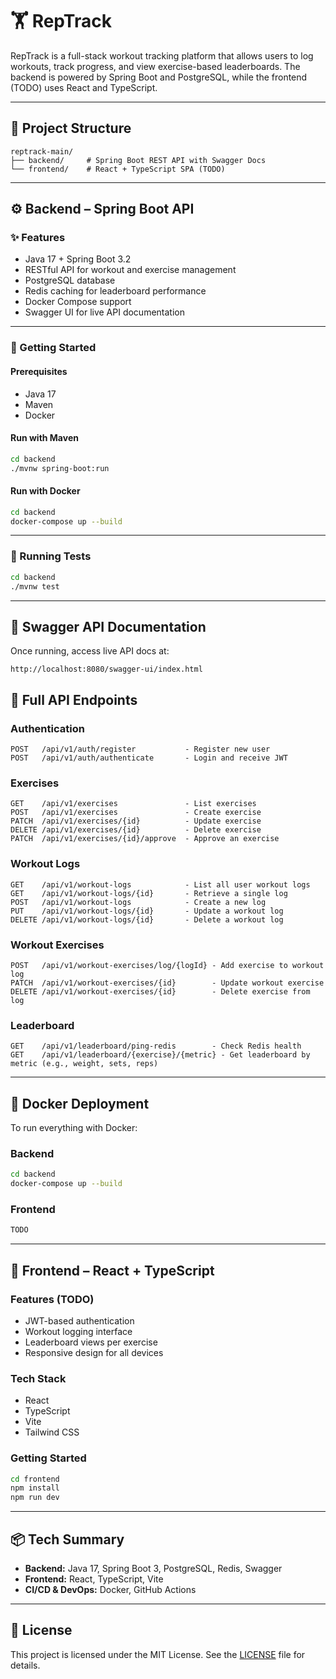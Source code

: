 # 🏋️ RepTrack

RepTrack is a full-stack workout tracking platform that allows users to log workouts, track progress, and view exercise-based leaderboards. The backend is powered by Spring Boot and PostgreSQL, while the frontend (TODO) uses React and TypeScript.

---

## 📁 Project Structure

```
reptrack-main/
├── backend/     # Spring Boot REST API with Swagger Docs
└── frontend/    # React + TypeScript SPA (TODO)
```

---

## ⚙️ Backend – Spring Boot API

### ✨ Features

- Java 17 + Spring Boot 3.2  
- RESTful API for workout and exercise management  
- PostgreSQL database  
- Redis caching for leaderboard performance  
- Docker Compose support  
- Swagger UI for live API documentation

---

### 🚀 Getting Started

#### Prerequisites

- Java 17  
- Maven  
- Docker

#### Run with Maven

```bash
cd backend
./mvnw spring-boot:run
```

#### Run with Docker

```bash
cd backend
docker-compose up --build
```

---

### 🧪 Running Tests

```bash
cd backend
./mvnw test
```

---

## 📘 Swagger API Documentation

Once running, access live API docs at:

```
http://localhost:8080/swagger-ui/index.html
```

## 📌 Full API Endpoints

### Authentication
```
POST   /api/v1/auth/register           - Register new user
POST   /api/v1/auth/authenticate       - Login and receive JWT
```

### Exercises
```
GET    /api/v1/exercises               - List exercises
POST   /api/v1/exercises               - Create exercise
PATCH  /api/v1/exercises/{id}          - Update exercise
DELETE /api/v1/exercises/{id}          - Delete exercise
PATCH  /api/v1/exercises/{id}/approve  - Approve an exercise
```

### Workout Logs
```
GET    /api/v1/workout-logs            - List all user workout logs
GET    /api/v1/workout-logs/{id}       - Retrieve a single log
POST   /api/v1/workout-logs            - Create a new log
PUT    /api/v1/workout-logs/{id}       - Update a workout log
DELETE /api/v1/workout-logs/{id}       - Delete a workout log
```

### Workout Exercises
```
POST   /api/v1/workout-exercises/log/{logId} - Add exercise to workout log
PATCH  /api/v1/workout-exercises/{id}        - Update workout exercise
DELETE /api/v1/workout-exercises/{id}        - Delete exercise from log
```

### Leaderboard
```
GET    /api/v1/leaderboard/ping-redis        - Check Redis health
GET    /api/v1/leaderboard/{exercise}/{metric} - Get leaderboard by metric (e.g., weight, sets, reps)
```

---

## 🐳 Docker Deployment

To run everything with Docker:

### Backend

```bash
cd backend
docker-compose up --build
```

### Frontend

```bash
TODO
```

---

## 🎨 Frontend – React + TypeScript

### Features (TODO)

- JWT-based authentication
- Workout logging interface
- Leaderboard views per exercise
- Responsive design for all devices

### Tech Stack

- React
- TypeScript
- Vite
- Tailwind CSS

### Getting Started

```bash
cd frontend
npm install
npm run dev
```

---

## 📦 Tech Summary

- **Backend:** Java 17, Spring Boot 3, PostgreSQL, Redis, Swagger  
- **Frontend:** React, TypeScript, Vite
- **CI/CD & DevOps:** Docker, GitHub Actions

---

## 📄 License

This project is licensed under the MIT License. See the [LICENSE](./LICENSE) file for details.
